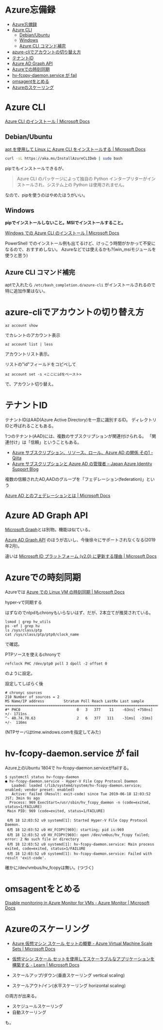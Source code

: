 # Azure忘備録

- [Azure忘備録](#azure忘備録)
- [Azure CLI](#azure-cli)
  - [Debian/Ubuntu](#debianubuntu)
  - [Windows](#windows)
  - [Azure CLI コマンド補完](#azure-cli-コマンド補完)
- [azure-cliでアカウントの切り替え方](#azure-cliでアカウントの切り替え方)
- [テナントID](#テナントid)
- [Azure AD Graph API](#azure-ad-graph-api)
- [Azureでの時刻同期](#azureでの時刻同期)
- [hv-fcopy-daemon.service が fail](#hv-fcopy-daemonservice-が-fail)
- [omsagentをとめる](#omsagentをとめる)
- [Azureのスケーリング](#azureのスケーリング)

# Azure CLI

[Azure CLI のインストール | Microsoft Docs](https://docs.microsoft.com/ja-jp/cli/azure/install-azure-cli)

## Debian/Ubuntu

[apt を使用して Linux に Azure CLI をインストールする | Microsoft Docs](https://docs.microsoft.com/ja-jp/cli/azure/install-azure-cli-apt)

``` bash
curl -sL https://aka.ms/InstallAzureCLIDeb | sudo bash
```

pipでもインストールできるが、

> Azure CLI のパッケージによって独自の Python インタープリターがインストールされ、システム上の Python は使用されません。

なので、pipを使うのはやめたほうがいい。


## Windows

**pipでインストールしないこと。MSIでインストールすること。**

[Windows での Azure CLI のインストール | Microsoft Docs](https://docs.microsoft.com/ja-jp/cli/azure/install-azure-cli-windows)

PowerShell でのインストール例も出てるけど、けっこう時間がかかって不安になるので、おすすめしない。
Azureなどでは使えるかも?(win_msiモジュールを使うと思う)


## Azure CLI コマンド補完

aptで入れたら
`/etc/bash_completion.d/azure-cli`
がインストールされるので
特に追加作業はない。


# azure-cliでアカウントの切り替え方

```
az account show
```
でカレントのアカウント表示

```
az account list | less
```
アカウントリスト表示。

リストの"id"フィールドをコピペして
```
az account set -s <ここにidをペースト>
```
で、アカウント切り替え。


# テナントID

テナントIDはAAD(Azure Active Directory)を一意に識別するID。
ディレクトリIDと呼ばれることもある。

1つのテナント(AAD)には、複数のサブスクリプションが関連付けられる。
「関連付け」は「信頼」ということもある。

- [Azure サブスクリプション、リソース、ロール、Azure AD の関係 その1 - Qiita](https://qiita.com/junichia/items/e8cf118314a173efcb68)
- [Azure サブスクリプションと Azure AD の管理者 – Japan Azure Identity Support Blog](https://blogs.technet.microsoft.com/jpazureid/2017/11/04/azure-subscription-azuread-admin/)


複数の信頼されたAD,AADのグループを「フェデレーション(federation)」という

[Azure AD とのフェデレーションとは | Microsoft Docs](https://docs.microsoft.com/ja-jp/azure/active-directory/hybrid/whatis-fed)


# Azure AD Graph API

[Microsoft Graph](https://developer.microsoft.com/ja-jp/graph)とは別物。機能は似ている。

[Azure AD Graph API](https://docs.microsoft.com/ja-jp/azure/active-directory/develop/active-directory-graph-api)
のほうが古いし、今後徐々にサポートされなくなる(2019年2月)。

違いは
[Microsoft ID プラットフォーム (v2.0) に更新する理由 | Microsoft Docs](https://docs.microsoft.com/ja-jp/azure/active-directory/develop/azure-ad-endpoint-comparison)


# Azureでの時刻同期

Azureでは
[Azure での Linux VM の時刻同期 | Microsoft Docs](https://docs.microsoft.com/ja-jp/azure/virtual-machines/linux/time-sync)

hyper-vで同期する

はずなのでntpdもchronyもいらないはず、だが、2本立てが推奨されている。

```
lsmod | grep hv_utils
ps -ef | grep hv
ls /sys/class/ptp
cat /sys/class/ptp/ptp0/clock_name
```
で確認。

PTPソースを使えるchronyで
```
refclock PHC /dev/ptp0 poll 3 dpoll -2 offset 0
```
のように設定。

設定してしばらく後
```
# chronyc sources
210 Number of sources = 2
MS Name/IP address         Stratum Poll Reach LastRx Last sample
===============================================================================
#* PHC0                          0   3   377    11    -63ns[ +758ns] +/- 1711ns
^- 40.74.70.63                   2   6   377   111    -31ms[  -31ms] +/-  116ms
```
(NTPサーバはtime.windows.comを指定してみた)





# hv-fcopy-daemon.service が fail

Azure上のUbuntu 1804で hv-fcopy-daemon.serviceがfailする。

```
$ systemctl status hv-fcopy-daemon
● hv-fcopy-daemon.service - Hyper-V File Copy Protocol Daemon
   Loaded: loaded (/lib/systemd/system/hv-fcopy-daemon.service; enabled; vendor preset: enabled)
   Active: failed (Result: exit-code) since Tue 2019-06-18 12:03:52 JST; 3min 9s ago
  Process: 969 ExecStart=/usr/sbin/hv_fcopy_daemon -n (code=exited, status=1/FAILURE)
 Main PID: 969 (code=exited, status=1/FAILURE)

 6月 18 12:03:52 u9 systemd[1]: Started Hyper-V File Copy Protocol Daemon.
 6月 18 12:03:52 u9 HV_FCOPY[969]: starting; pid is:969
 6月 18 12:03:52 u9 HV_FCOPY[969]: open /dev/vmbus/hv_fcopy failed; error: 2 No such file or directory
 6月 18 12:03:52 u9 systemd[1]: hv-fcopy-daemon.service: Main process exited, code=exited, status=1/FAILURE
 6月 18 12:03:52 u9 systemd[1]: hv-fcopy-daemon.service: Failed with result 'exit-code'.
```
確かに/dev/vmbus/hv_fcopyは無い。(つづく)


# omsagentをとめる

[Disable monitoring in Azure Monitor for VMs - Azure Monitor | Microsoft Docs](https://docs.microsoft.com/en-us/azure/azure-monitor/insights/vminsights-optout)



# Azureのスケーリング

- [Azure 仮想マシン スケール セットの概要 \- Azure Virtual Machine Scale Sets \| Microsoft Docs](https://docs.microsoft.com/ja-jp/azure/virtual-machine-scale-sets/overview)
- [仮想マシン スケール セットを使用してスケーラブルなアプリケーションを構築する \- Learn \| Microsoft Docs](https://docs.microsoft.com/ja-jp/learn/modules/build-app-with-scale-sets/)

- スケールアップ/ダウン(垂直スケーリング vertical scaling)
- スケールアウト/イン(水平スケーリング horizontal scaling)

の両方が出来る。

- スケジュールスケーリング
- 自動スケーリング

も。